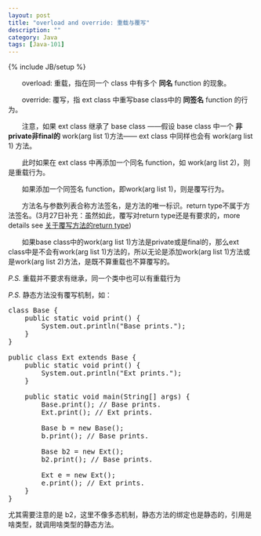 ```yaml
---
layout: post
title: "overload and override: 重载与覆写"
description: ""
category: Java
tags: [Java-101]
---
```

{% include JB/setup %}

　　overload: 重载，指在同一个 class 中有多个 **同名** function 的现象。  

　　override: 覆写，指 ext class 中重写base class中的 **同签名** function 的行为。  

　　注意，如果 ext class 继承了 base class ——假设 base class 中一个 **非private非final的** work(arg list 1)方法—— ext class 中同样也会有 work(arg list 1) 方法。  

　　此时如果在 ext class 中再添加一个同名 function，如 work(arg list 2)，则是重载行为。  

　　如果添加一个同签名 function，即work(arg list 1)，则是覆写行为。  

　　方法名与参数列表合称方法签名，是方法的唯一标识。return type不属于方法签名。(3月27日补充：虽然如此，覆写对return type还是有要求的，more details see [关于覆写方法的return type](/java/2009/03/27/return-type-of-overridden-method/))

　　如果base class中的work(arg list 1)方法是private或是final的，那么ext class中是不会有work(arg list 1)方法的，所以无论是添加work(arg list 1)方法或是work(arg list 2)方法，是既不算重载也不算覆写的。

_P.S._ 重载并不要求有继承，同一个类中也可以有重载行为

_P.S._ 静态方法没有覆写机制，如：

<pre class="prettyprint linenums">
class Base {  
	public static void print() {  
		System.out.println("Base prints.");  
	}  
}  
  
public class Ext extends Base {  
	public static void print() {  
		System.out.println("Ext prints.");  
	}  
	  
	public static void main(String[] args) {          
		Base.print(); // Base prints.  
		Ext.print(); // Ext prints.  
		  
		Base b = new Base();  
		b.print(); // Base prints.  
		  
		Base b2 = new Ext();  
		b2.print(); // Base prints.  
		  
		Ext e = new Ext();  
		e.print(); // Ext prints.  
	}  
}  
</pre>

尤其需要注意的是 b2，这里不像多态机制，静态方法的绑定也是静态的，引用是啥类型，就调用啥类型的静态方法。